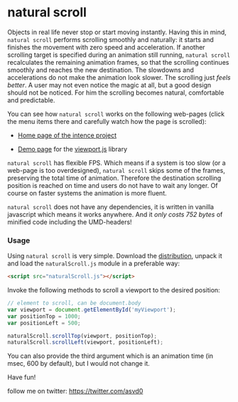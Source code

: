 
natural scroll
==============

Objects in real life never stop or start moving instantly. Having this
in mind, `natural scroll` performs scrolling smoothly and naturally:
it starts and finishes the movement with zero speed and
acceleration. If another scrolling target is specified during an
animation still running, `natural scroll` recalculates the remaining
animation frames, so that the scrolling continues smoothly and reaches
the new destination. The slowdowns and accelerations do not make the
animation look slower. The scrolling just *feels better*. A user may
not even notice the magic at all, but a good design should not be
noticed. For him the scrolling becomes natural, comfortable and
predictable.

You can see how `natural scroll` works on the following web-pages
(click the menu items there and carefully watch how the page is
scrolled):

- [Home page of the intence project](http://asvd.github.io/intence)

- [Demo page](http://asvd.github.io/viewport/) for the
  [viewport.js](https://github.com/asvd/viewport) library


`natural scroll` has flexible FPS. Which means if a system is too slow
(or a web-page is too overdesigned), `natural scroll` skips some of
the frames, preserving the total time of animation. Therefore the
destination scrolling position is reached on time and users do not
have to wait any longer. Of course on faster systems the animation is
more fluent.

`natural scroll` does not have any dependencies, it is written in
vanilla javascript which means it works anywhere. And it *only costs
752 bytes* of minified code including the UMD-headers!


### Usage

Using `natural scroll` is very simple. Download the
[distribution](https://github.com/asvd/naturalScroll/releases/download/v0.2.0/naturalScroll-0.2.0.tar.gz),
unpack it and load the `naturalScroll.js` module in a preferable way:

```html
<script src="naturalScroll.js"></script>
```


Invoke the following methods to scroll a viewport to the desired
position:

```js
// element to scroll, can be document.body
var viewport = document.getElementById('myViewport');
var positionTop = 1000;
var positionLeft = 500;

naturalScroll.scrollTop(viewport, positionTop);
naturalScroll.scrollLeft(viewport, positionLeft);
```

You can also provide the third argument which is an animation time (in
msec, 600 by default), but I would not change it.

Have fun!



follow me on twitter: https://twitter.com/asvd0

